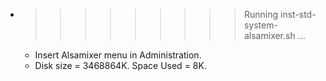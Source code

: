 * >>>>>>>>> Running inst-std-system-alsamixer.sh ...
  * Insert Alsamixer menu in Administration.
  * Disk size = 3468864K. Space Used = 8K.
